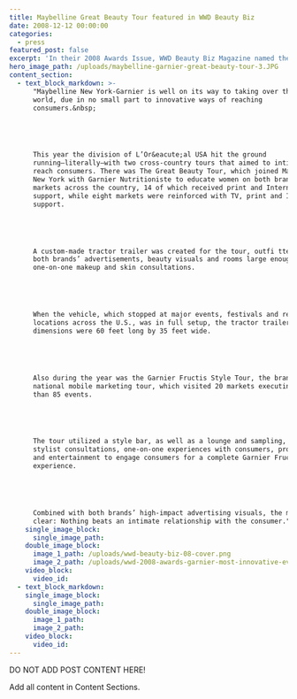 ```yaml
---
title: Maybelline Great Beauty Tour featured in WWD Beauty Biz
date: 2008-12-12 00:00:00
categories:
  - press
featured_post: false
excerpt: 'In their 2008 Awards Issue, WWD Beauty Biz Magazine named the EventNetUSA-produced Maybelline New York-Garnier the most innovative mass campaign of the year.'
hero_image_path: /uploads/maybelline-garnier-great-beauty-tour-3.JPG
content_section:
  - text_block_markdown: >-
      "Maybelline New York-Garnier is well on its way to taking over the beauty
      world, due in no small part to innovative ways of reaching
      consumers.&nbsp;





      This year the division of L’Or&eacute;al USA hit the ground
      running—literally—with two cross-country tours that aimed to intimately
      reach consumers. There was The Great Beauty Tour, which joined Maybelline
      New York with Garnier Nutritioniste to educate women on both brands in 22
      markets across the country, 14 of which received print and Internet
      support, while eight markets were reinforced with TV, print and Internet
      support.





      A custom-made tractor trailer was created for the tour, outfi tted with
      both brands’ advertisements, beauty visuals and rooms large enough to hold
      one-on-one makeup and skin consultations.





      When the vehicle, which stopped at major events, festivals and retail
      locations across the U.S., was in full setup, the tractor trailer’s
      dimensions were 60 feet long by 35 feet wide.





      Also during the year was the Garnier Fructis Style Tour, the brand’s first
      national mobile marketing tour, which visited 20 markets executing more
      than 85 events.





      The tour utilized a style bar, as well as a lounge and sampling, with
      stylist consultations, one-on-one experiences with consumers, product demos
      and entertainment to engage consumers for a complete Garnier Fructis
      experience.





      Combined with both brands’ high-impact advertising visuals, the message was
      clear: Nothing beats an intimate relationship with the consumer." —A.N
    single_image_block:
      single_image_path:
    double_image_block:
      image_1_path: /uploads/wwd-beauty-biz-08-cover.png
      image_2_path: /uploads/wwd-2008-awards-garnier-most-innovative-eventnetusa.png
    video_block:
      video_id:
  - text_block_markdown:
    single_image_block:
      single_image_path:
    double_image_block:
      image_1_path:
      image_2_path:
    video_block:
      video_id:
---
```



DO NOT ADD POST CONTENT HERE!

Add all content in Content Sections.